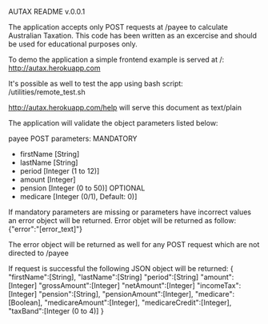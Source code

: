 AUTAX README v.0.0.1

The application accepts only POST requests at /payee to calculate Australian Taxation.
This code has been written as an excercise and should be used for educational purposes only.

To demo the application a simple frontend example is served at /:
http://autax.herokuapp.com

It's possible as well to test the app using bash script:
/utilities/remote_test.sh

http://autax.herokuapp.com/help will serve this document as text/plain

The application will validate the object parameters listed below:

payee POST parameters:
MANDATORY
- firstName [String]
- lastName [String]
- period [Integer (1 to 12)]
- amount [Integer]
- pension [Integer (0 to 50)]
OPTIONAL
- medicare [Integer (0/1), Default: 0)]

If mandatory parameters are missing or parameters have incorrect values an error object will be returned.
Error objet will be returned as follow:
{"error":"[error_text]"}

The error object will be returned as well for any POST request which are not directed to /payee

If request is successful the following JSON object will be returned:
{
    "firstName":[String],
    "lastName":[String]
    "period":[String]
    "amount":[Integer]
    "grossAmount":[Integer]
    "netAmount":[Integer]
    "incomeTax":[Integer]
    "pension":[String],
    "pensionAmount":[Integer],
    "medicare":[Boolean],
    "medicareAmount":[Integer],
    "medicareCredit":[Integer],
    "taxBand":[Integer (0 to 4)]
}
